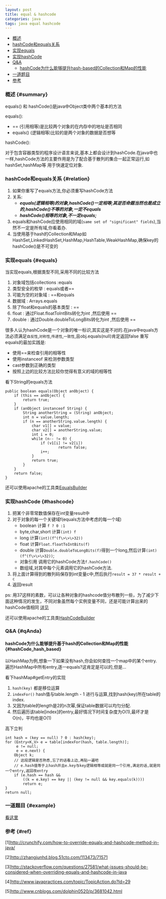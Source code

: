 ```yaml
---
layout: post
title: equal & hashcode
categories: java
tags: java equal hashcode
---
```


*   [概述](#summary)
*   [hashCode和equals关系](#relation)
*   [实现equals](#equals)
*   [实现hashCode](#hashcode)
*   [Q&A](#qAnda)
    *   [hashCode为什么能够提升hash-based的Collection和Map的性能](#hashCode_hash_based)
*   [一道题目](#example)
*   [参考](#ref)

### 概述 {#summary}
equals() 和 hashCode()是java中Object类中两个基本的方法

equals():

*   == (引用相等)是比较两个对象的在内存中的地址是否相同
*   equals() (逻辑相等)比较的是两个对象的数据是否想等

hashCode():

对于包含容器类型的程序设计语言来说,基本上都会设计到hashCode.在java中也一样,hashCode方法的主要作用是为了配合基于散列的集合一起正常运行,如hashSet,hashMap等
用于快速定位对象.

###  hashCode和equals关系 {#relation}

1.  如果你重写了equals方法,你必须重写hashCode方法
2.  关系:
    *   ***equals(逻辑相等)的对象,hashCode()一定相等;其逆否命题当然也是成立的,hashCode()不等的对象,一定不equals***
    *   ***hashCode()相等的对象,不一定equals;***
3.  equals和hashCode应使用相同的域(`same set of "significant" fields`),当然不一定是所有域,你看着办.
4.  当使用基于hash的Collection和Map如 HashSet,LinkedHashSet,HashMap,HashTable,WeakHashMap,确保key的hashCode()是不可变的

### 实现equals {#equals}

当实现equals,根据类型不同,采用不同的比较方法

1.  对象域包括collections :equals
2.  类型安全的枚举 : equals或者==
3.  可能为空的对象域 : ==和equals
4.  数据域 : Arrays.equals
5.  除了float和equals的基本类型 : ==
6.  float : 通过Float.floatToIntBits转化为int ,然后使用 ==
6.  double : 通过Double.doubleToLongBits转化为int ,然后使用 ==

很多人认为hashCode是一个对象的唯一标识,其实这是不对的.在java中equals方法必须满足`自反性`,`对称性`,`传递性`,`一致性`,且obj.equals(null)肯定返回false
重写equals的最加实践是:

*   使用==来检查引用的相等性
*   使用instanceof 来检测参数类型
*   cast参数到正确的类型
*   按照上边的比较方法比较你觉得有意义的域的相等性

看下String的equals方法

    public boolean equals(Object anObject) {
        if (this == anObject) {
            return true;
        }
        if (anObject instanceof String) {
            String anotherString = (String) anObject;
            int n = value.length;
            if (n == anotherString.value.length) {
                char v1[] = value;
                char v2[] = anotherString.value;
                int i = 0;
                while (n-- != 0) {
                    if (v1[i] != v2[i])
                            return false;
                    i++;
                }
                return true;
            }
        }
        return false;
    }

还可以使用apache的工具类[EqualsBuilder](http://commons.apache.org/proper/commons-lang/apidocs/org/apache/commons/lang3/builder/EqualsBuilder.html)

### 实现hashCode {#hashcode}

1.  把某个非零常数值保存在int变量result中
2.  对于对象的每一个关键域f(equals方法中考虑的每一个域)
    *   boolean 计算 `f ? 0 :1`
    *   byte,char,short 计算`(int) f`
    *   long    计算`(int)(f^(f\>\>\>32))`
    *   float   计算`Float.floatToIntBits(f)`
    *   double  计算`Double.doubleToLongBits(f)`得到一个long,然后计算`(int)(f^(f\>\>\>32))`;
    *   对象引用 调用它的hashCode方法`f.hashCode()`
    *   数组域,对其中每个元素调用它的hashCode方法.
3.  将上面计算得到的散列码保存到int变量c中,然后执行`result = 37 * result + c`
4.  返回result

ps:
用37这样的素数，可以让各种对象的hashcode值分布散列一些，为了减少下面这种情况的发生，不同对象虽然每个实例变量不同，还是可能计算出来的hashCode值相同
[详见](http://stackoverflow.com/questions/8577582/on-integer-multiplication-overflow-and-information-loss)

还可以使用apache的工具类[HashCodeBuilder](http://commons.apache.org/proper/commons-lang/apidocs/org/apache/commons/lang3/builder/HashCodeBuilder.html)

### Q&A {#qAnda}


#### hashCode为什么能够提升基于hash的Collection和Map的性能 {#hashCode_hash_based}

以HashMap为例,想象一下如果没有hash,你会如何查找一个map中的某个entry. 遍历HashMap中所有entry,逐一equals?这肯定是可以的,但是...

看下hashMap#getEntry的实现

1.  `hash(key)` 都是移位运算
2.  `indexFor()` hash值与table.length - 1 进行与运算,找到hash(key)所在table的index.
3.  又因为table的length是2的n次幂,保证table数据可以均匀分配.
4.  然后遍历该table\[index\]的entry,最好情况下时间复杂度为O(1),最坏才是O(n)，平均也是O(1)

高下立判

    int hash = (key == null) ? 0 : hash(key);
    for (Entry<K,V> e = table[indexFor(hash, table.length)];
         e != null;
         e = e.next) {
        Object k;
        // 这段逻辑是否熟悉,忘了的话看上边,再贴一遍吧
        // e.hash值等于上hash并且e.key与key逻辑相等或就是同一个引用,满足的话,就是同一个entry,返回改entry
        if (e.hash == hash &&
            ((k = e.key) == key || (key != null && key.equals(k))))
            return e;
    }
    return null;


### 一道题目 {#example}

[看这里](/2016/03/12/equals_hashcode_eg)

### 参考 {#ref}

[1]<http://crunchify.com/how-to-override-equals-and-hashcode-method-in-java/>

[2]<http://zhangjunhd.blog.51cto.com/113473/71571>

[3]<http://stackoverflow.com/questions/27581/what-issues-should-be-considered-when-overriding-equals-and-hashcode-in-java>

[4]<http://www.javapractices.com/topic/TopicAction.do?Id=29>

[5]<http://www.cnblogs.com/dolphin0520/p/3681042.html>
